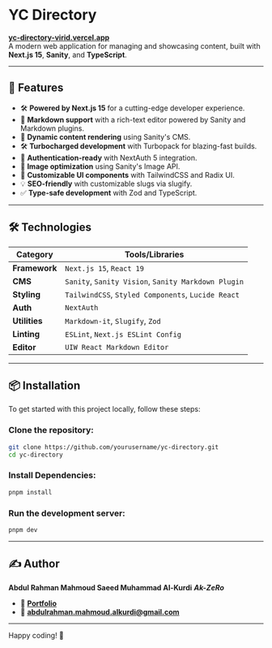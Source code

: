 # YC Directory  

**[yc-directory-virid.vercel.app](https://yc-directory-virid.vercel.app/)**  
A modern web application for managing and showcasing content, built with **Next.js 15**, **Sanity**, and **TypeScript**.  

---  

## 🚀 Features  

- 🛠️ **Powered by Next.js 15** for a cutting-edge developer experience.  
- 📖 **Markdown support** with a rich-text editor powered by Sanity and Markdown plugins.  
- 🌟 **Dynamic content rendering** using Sanity's CMS.  
- 🛠️ **Turbocharged development** with Turbopack for blazing-fast builds.  
- 🔄 **Authentication-ready** with NextAuth 5 integration.  
- 📸 **Image optimization** using Sanity's Image API.  
- 🎨 **Customizable UI components** with TailwindCSS and Radix UI.  
- 💡 **SEO-friendly** with customizable slugs via slugify.  
- ✅ **Type-safe development** with Zod and TypeScript.  

---  

## 🛠️ Technologies  

| **Category**        | **Tools/Libraries**                                     |
| ------------------- | ------------------------------------------------------- |
| **Framework**       | `Next.js 15`, `React 19`                                |
| **CMS**             | `Sanity`, `Sanity Vision`, `Sanity Markdown Plugin`     |
| **Styling**         | `TailwindCSS`, `Styled Components`, `Lucide React`      |
| **Auth**            | `NextAuth`                                              |
| **Utilities**       | `Markdown-it`, `Slugify`, `Zod`                         |
| **Linting**         | `ESLint`, `Next.js ESLint Config`                       |
| **Editor**          | `UIW React Markdown Editor`                             |

---  

## 📦 Installation  

To get started with this project locally, follow these steps:  

### Clone the repository:  

```bash
git clone https://github.com/yourusername/yc-directory.git
cd yc-directory
```

### Install Dependencies:

```bash
pnpm install
```

### Run the development server:

```bash
pnpm dev
```

---

## ✍️ Author

**Abdul Rahman Mahmoud Saeed Muhammad Al-Kurdi**
**_Ak-ZeRo_**

- 💼 **[Portfolio](https://ak-zero.vercel.app)**
- 📧 **[abdulrahman.mahmoud.alkurdi@gmail.com](mailto:abdulrahman.mahmoud.alkurdi@gmail.com)**

---

Happy coding! 🚀
